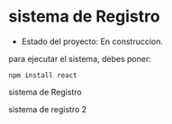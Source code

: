 <h1> sistema de Registro</h1>

- Estado del proyecto: En construccion.

para ejecutar el sistema, debes poner: 

```npm install react```

sistema de Registro 

sistema de registro 2
